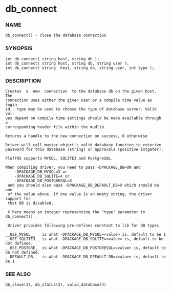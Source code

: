# db_connect

### NAME

    db_connect() - close the database connection

### SYNOPSIS

    int db_connect( string host, string db );
    int db_connect( string host, string db, string user );
    int db_connect( string  host, string db, string user, int type );

### DESCRIPTION

    Creates  a  new  connection  to the database db on the given host.  The
    connection uses either the given user or a compile time value as  login
    id.  type may be used to choose the type of database server. Valid val‐
    ues depend on compile time settings should be made available through  a
    corresponding header file within the mudlib.

    Returns a handle to the new connection on success, 0 otherwise

    Driver will call master object's valid_database function to reterive
    password for this database (string) or approvals (positive intgeter).

    FlufFOS supports MYSQL, SQLITE3 and PostgreSQL.

    When compiling driver, you need to pass -DPACKAGE_DB=ON and
        -DPACKAGE_DB_MYSQL=X or
        -DPACKAGE_DB_SQLITE=X or
        -DPACKAGE_DB_POSTGRESQL=X
     and you should also pass -DPACKAGE_DB_DEFAULT_DB=X which should be one
     of the value above. If one value is an empty string, the driver support for
     that DB is disabled.

     X here means an integer representing the "type" parameter in db_connect().

     Driver prvoides following pre-defines constant to lib for DB types.

    __USE_MYSQL__   is what -DPACKAGE_DB_MYSQL=<value> is, default to be 1
    __USE_SQLITE3__ is what -DPACKAGE_DB_SQLITE=<value> is, default to be not defined.
    __USE_POSTGRE__ is what -DPACKAGE_DB_POSTGRESQL=<value> is, default to be not defined.
    __DEFAULT_DB__  is what -DPACKAGE_DB_DEFAULT_DB=<value> is, default to be 1

### SEE ALSO

    db_close(3), db_status(3), valid_database(4)

